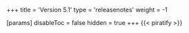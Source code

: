 +++
title = 'Version 5.1'
type = 'releasenotes'
weight = -1

[params]
  disableToc = false
  hidden = true
+++
{{< piratify >}}

